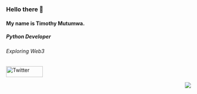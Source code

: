 ### Hello there 👋
#### My name is Timothy Mutumwa. 

##### Python Developer
###### Exploring Web3


<p>
<a href="https://twitter.com/Timmox443"><img width = "100" height = "30" src="https://img.shields.io/twitter/follow/Timmox443?label=Twitter&style=social" alt="Twitter" align = "center"></a>
</p>

<!--
<img width= "200" height="100" src="https://github-readme-stats.vercel.app/api?username=Timmox443&show_icons=true&theme=radical"> 


<p>  
<a href="https://github.com/Timmox443/github-readme-activity-graph"><img alt="Activity graph" width = "900" height = "300" src="https://activity-graph.herokuapp.com/graph?username=Timmox443&bg_color=1F222E&theme=material-palenight&line=D9E650&point=FFFFFF&hide_border=true" align = "left" /></a>
-->
<!--
<img width = "265" height = "300" src="https://github-readme-stats.vercel.app/api/top-langs/?username=Timmox443&count_private=true&theme=cobalt2&line_height=52&count_private=true&show_icons=true&exclude_repo=DataScience-Projects" align = "left">
</p>
-->


<img src= "https://komarev.com/ghpvc/?username=Timmox443&color=brightgreen" align = right> 

